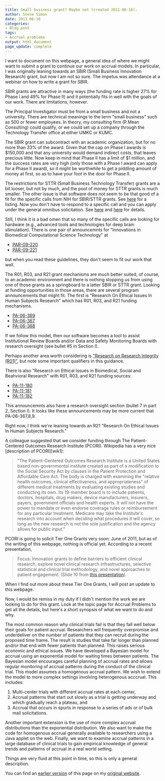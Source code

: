```yaml
---
title: Small business grant? Maybe not (created 2011-06-16).
author: Steve Simon
date: 2011-06-16
categories:
- Blog post
tags:
- Accrual problems
output: html_document
page_update: complete
---
```


I want to document on this webpage, a general idea of where we might want to submit a grant to continue our work on accrual models. In particular, I was originally leaning towards an SBIR (Small Business Innovation Research) grant, but now I am not so sure. The impetus was attendance at a webinar on how to write a grant for SBIR.

<!---More--->

SBIR grants are attractive in many ways (the funding rate is higher 27% for Phase I and 49% for Phase II) and it potentially fits in well with the goals of our work. There are limitations, however.

The Principal Investigator must be from a small business and not a university. There are technical meanings to the term "small business" such as 500 or fewer employees. In theory, my consulting firm (P.Mean Consulting) could qualify, or we could set up a company through the Technology Transfer office at either UMKC or KUMC.

The SBIR grant can subcontract with an academic organization, but for no more than 33% of the award. Given that the cap on Phase I awards is $150,000 and that any university would demand indirect costs, that leaves precious little. Now keep in mind that Phase II has a limit of $1 million, and the success rates are very high (only those with a Phase I award can apply for a Phase II award), so it might be worthwhile to get a piddling amount of money at first, so as to have your foot in the door for Phase II.

The restrictions for STTR (Small Business Technology Transfer) grants are a bit looser, but not by much, and the pool of money for STTR grants is much smaller. The other issue is that software does not seem to be that good of a fit for the specific calls from NIH for SBIR/STTR grants. See [here][nih1] for a listing. Now you don't have to respond to a specific call and you can apply under the general omnibus solicitation. See [here][nih2] and [here][nih3] for details.

Still, I think it is a bad omen that so many of the specific calls are looking for hardware (e.g., advanced tools and technologies for deep brain stimulation). There is one pair of announcemnts for "Innovations in Biomedical Computational Science Technology" at

+ [PAR-09-220][nih4]
+ [PAR-09-221][nih5]

but when you read these guidelines, they don't seem to fit our work that well.

The R01, R03, and R21 grant mechanisms are much better suited, of course, to an academic environment and there is nothing stopping us from using one of those grants as a springboard to a latter SBIR or STTR grant. Looking at funding opportunities in those areas, there are several program announcements that might fit. The first is "Research On Ethical Issues In Human Subjects Research" which has R01, R03, and R21 funding mechanisms.

+ [PA-06-369][nih6]
+ [PA-06-367][nih7]
+ [PA-06-368][nih8]

If we follow this model, then our software becomes a tool to assist Institutional Review Boards and/or Data and Safety Monitoring Boards with research oversight (see bullet #5 in Section I).

Perhaps another area worth considering is ["Research on Research Integrity (R01)"][nih9], but note some important qualifiers in this guidance.

There is also "Research on Ethical Issues in Biomedical, Social and Beahvioral Research" with R01, R03, and R21 funding sources:

+ [PA-11-180][nih10]
+ [PA-11-181][nih11]
+ [PA-11-182][nih12]

This announcemnts also have a research oversight section (bullet 7 in part 2, Section I). It looks like these announcements may be more current that PA-06-367,8,9.

Right now, I think we're leaning towards an R21 "Research On Ethical Issues In Human Subjects Research."

A colleague suggested that we consider funding through The Patient-Centered Outcomes Research Institute (PCORI). Wikipedia has a very nice [description of PCORI][wik1]:

> "The Patient-Centered Outcomes Research Institute is a United States based non-governmental institute created as part of a modification to the Social Security Act by clauses in the Patient Protection and Affordable Care Act. The body is charged with examining the "relative health outcomes, clinical effectiveness, and appropriateness" of different medical treatments by evaluating existing studies and conducting its own. Its 19-member board is to include patients, doctors, hospitals, drug makers, device manufacturers, insurers, payers, government officials and health experts. It will not have the power to mandate or even endorse coverage rules or reimbursement for any particular treatment. Medicare may take the Institute's research into account when deciding what procedures it will cover, so long as the new research is not the sole justification and the agency allows for public input." 

PCORI is going to solicit Tier One Grants very soon: June of 2011, but as of the writing of this webpage, nothing is official yet. According to a recent presentation,

> Focus: Innovation grants to define barriers to efficient clinical research, explore novel clinical research infrastructures, selective statistical and clinical trial methodology, and novel approaches to patient engagement. (Slide 10 from [this presentation][pco1]).

When I find out more about these Tier One Grants, I will post an update to this webpage.

Now, I would be remiss in my duty if I didn't mention the work we are looking to do for this grant. Look at the topic page for Accrual Problems to get all the details, but here's a short synopsis of what we want to do and why.

The most common reason why clinical trials fail is that they fall well below their goals for patient accrual. Researchers will frequently overpromise and underdeliver on the number of patients that they can recruit during the proposed time frame. The result is studies that take far longer than planned and/or that end with fewer patients than planned. This raises serious economic and ethical issues. We have developed a Bayesian model for accrual using an exponential model for waiting times between patients. The Bayesian model encourages careful planning of accrual rates and allows regular monitoring of accrual patterns during the conduct of the clinical trial. This model assumes a homogenous accrual pattern. We wish to extend the model to more complex settings involving heterogenous acccrual. This includes:

1. Multi-center trials with different accrual rates at each center,
2. Accrual patterns that start out slowly as a trial is getting underway and which gradually reach a plateau, and
3. Accrual that occurs in spurts in response to a series of ads or of bulk mail solicitations.

Another important extension is the use of more complex accrual distributions than the exponential distribution. We also want to make the code for homogenous accrual generally available to researchers using a Java applet on the web. Finally, we want to examine accrual patterns in a large database of clinical trials to gain empirical knowledge of general trends and patterns of accrual in a real world setting.

Things are very fluid at this point in time, so this is only a general description.

You can find an [earlier version][sim1] of this page on my [original website][sim2].

[sim1]: http://www.pmean.com/11/sbir.html
[sim2]: http://www.pmean.com/original_site.html 

[nih1]: http://grants.nih.gov/grants/funding/sbir_announcements.htm
[nih2]: http://grants.nih.gov/grants/guide/pa-files/PA-11-096.html
[nih3]: http://grants.nih.gov/grants/guide/pa-files/PA-11-097.html
[nih4]: http://grants.nihgov/grants/guide/pa-files/PAR-09-220.html
[nih5]: http://grants.nih.gov/grants/guide/pa-files/PAR-09-221.html
[nih6]: http://grants.nih.gov/grants/guide/pa-files/PA-06-369.html
[nih7]: http://grants.nih.gov/grants/guide/pa-files/PA-06-367.html
[nih8]: http://grants.nih.gov/grants/guide/pa-files/PA-06-368.html
[nih9]: http://grants.nih.gov/grants/guide/rfa-files/RFA-NR-07-001.html
[nih10]: http://grants.nih.gov/grants/guide/pa-files/PA-11-180.html
[nih11]: http://grants1.nih.gov/grants/guide/pa-files/PA-11-181.html
[nih12]: http://grants1.nih.gov/grants/guide/pa-files/PA-11-182.html

[pco1]: www.pcori.org/images/PDC_Report_2011-05-16.pdf
[wikl]: http://en.wikipedia.org/wiki/Patient-Centered_Outcomes_Research_Institute
